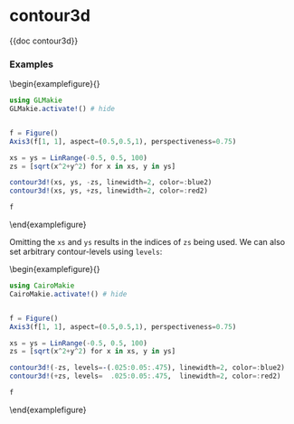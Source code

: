 # contour3d

{{doc contour3d}}

### Examples

\begin{examplefigure}{}
```julia
using GLMakie
GLMakie.activate!() # hide


f = Figure()
Axis3(f[1, 1], aspect=(0.5,0.5,1), perspectiveness=0.75)

xs = ys = LinRange(-0.5, 0.5, 100)
zs = [sqrt(x^2+y^2) for x in xs, y in ys]

contour3d!(xs, ys, -zs, linewidth=2, color=:blue2)
contour3d!(xs, ys, +zs, linewidth=2, color=:red2)

f
```
\end{examplefigure}

Omitting the `xs` and `ys` results in the indices of `zs` being used. We can also set arbitrary contour-levels using `levels`:

\begin{examplefigure}{}
```julia
using CairoMakie
CairoMakie.activate!() # hide


f = Figure()
Axis3(f[1, 1], aspect=(0.5,0.5,1), perspectiveness=0.75)

xs = ys = LinRange(-0.5, 0.5, 100)
zs = [sqrt(x^2+y^2) for x in xs, y in ys]

contour3d!(-zs, levels=-(.025:0.05:.475), linewidth=2, color=:blue2)
contour3d!(+zs, levels=  .025:0.05:.475,  linewidth=2, color=:red2)

f
```
\end{examplefigure}
